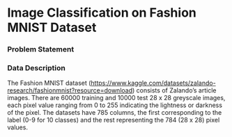 # Image Classification on Fashion MNIST Dataset 

### Problem Statement



### Data Description

The Fashion MNIST dataset (https://www.kaggle.com/datasets/zalando-research/fashionmnist?resource=download) consists of Zalando’s article images. There are 60000 training and 10000 test 28 x 28 greyscale images, each pixel value ranging from 0 to 255 indicating the lightness or darkness of the pixel. The datasets have 785 columns, the first corresponding to the label (0-9 for 10 classes) and the rest representing the 784 (28 x 28) pixel values. 
